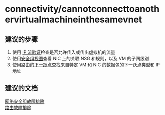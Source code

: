 <properties
    pageTitle="connectivity/cannotconnecttoanothervirtualmachineinthesamevnet"
    description="connectivity/cannotconnecttoanothervirtualmachineinthesamevnet"
    service="microsoft.network"
    resource="virtualnetworks"
    authors="radwiv"
    displayOrder=""
    selfHelpType="generic"
    supportTopicIds="32584252"
    resourceTags=""
    productPesIds="15526"
    cloudEnvironments="public"
/>


# connectivity/cannotconnecttoanothervirtualmachineinthesamevnet
<a id="connectivitycannotconnecttoanothervirtualmachineinthesamevnet" class="xliff"></a>

## **建议的步骤**
<a id="recommended-steps" class="xliff"></a>
1. 使用 [IP 流验证](data-blade:microsoft_azure_network.verifyipflowblade)检查是否允许传入或传出虚拟机的流量<br>
2. 使用[安全组视图](data-blade:microsoft_azure_network.networkwatchersecuritygroupviewblade)查看 NIC 上的关联 NSG 和规则，以及 VM 的子网级别<br>
3. 使用路由的[下一跃点](data-blade:microsoft_azure_network.getnexthopblade)查找来自特定 VM 和 NIC 的数据包的下一跃点类型和 IP 地址<br>

## **建议的文档**
<a id="recommended-documents" class="xliff"></a>
[网络安全组故障排除](https://docs.microsoft.com/azure/virtual-network/virtual-network-nsg-troubleshoot-portal)<br>
[路由故障排除](https://docs.microsoft.com/azure/virtual-network/virtual-network-routes-troubleshoot-portal)
